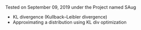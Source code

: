 Tested on September 09, 2019 under the Project named SAug
- KL divergence (Kullback–Leibler divergence)
- Approximating a distribution using KL div optimization
